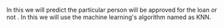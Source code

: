 In this we will predict the particular person will be approved for the loan or not .
In this we will use the machine learning's algorithm named as KNN.
